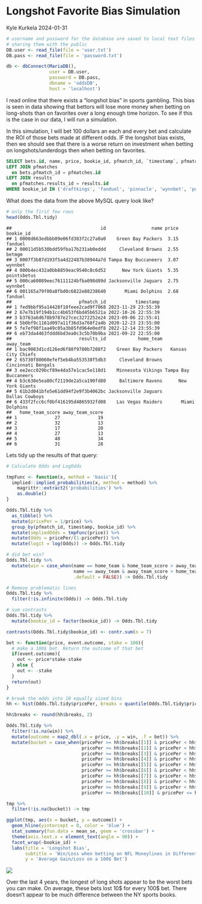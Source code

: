 Longshot Favorite Bias Simulation
================
Kyle Kurkela
2024-01-31

``` r
# username and password for the database are saved to local text files to avoid
# sharing them with the public
DB.user <- read_file(file = 'user.txt')
DB.pass <- read_file(file = 'password.txt')

db <- dbConnect(MariaDB(), 
                user = DB.user, 
                password = DB.pass, 
                dbname = 'oddsDB', 
                host = 'localhost')
```

I read online that there exists a “longshot bias” in sports gambling.
This bias is seen in data showing that bettors will lose more money when
betting on long-shots than on favorites over a long enough time horizon.
To see if this is the case in our data, I will run a simulation.

In this simulation, I will bet 100 dollars an each and every bet and
calculate the ROI of those bets made at different odds. IF the longshot
bias exists, then we should see that there is a worse return on
investment when betting on longshots/underdogs then when betting on
favorites.

``` sql
SELECT bets.id, name, price, bookie_id, pfmatch_id, `timestamp`, pfmatches.results_id, results.home_team, results.away_team, results.home_team_score, results.away_team_score FROM bets
LEFT JOIN pfmatches
  on bets.pfmatch_id = pfmatches.id
LEFT JOIN results
  on pfmatches.results_id = results.id
WHERE bookie_id IN ('draftkings', 'fanduel', 'pinnacle', 'wynnbet', 'pointsbetus', 'betmgm', 'betrivers')
```

What does the data from the above MySQL query look like?

``` r
# only the first few rows
head(Odds.Tbl.tidy)
```

    ##                                 id                 name price   bookie_id
    ## 1 0000d663edbbb09e06fd383f2c27a0a0    Green Bay Packers  3.15     fanduel
    ## 2 00011d5b530bdd59fba17b231ab0eddd     Cleveland Browns  2.55      betmgm
    ## 3 0007f3b87d193f5a4d22487b38944a7d Tampa Bay Buccaneers  3.07     wynnbet
    ## 4 000b4ec432a0bb8859eac9540c8c6d52      New York Giants  5.35 pointsbetus
    ## 5 000ca60089eec76111124bfba098d89d Jacksonville Jaguars  2.75     wynnbet
    ## 6 001165a79f00a8fbd0c6822e88238640       Miami Dolphins  2.68     fanduel
    ##                         pfmatch_id           timestamp
    ## 1 fed9bbf95a14428f10feee2cad9f7068 2023-11-29 23:55:39
    ## 2 67e7b19f194b1cc4b653f6bd45b6521a 2022-10-26 22:55:39
    ## 3 b3763a6d678b9787e27cec3272252e24 2023-09-06 22:55:41
    ## 4 5b0bf9c1161d097a11f36d3a768f2a4b 2020-12-23 23:55:00
    ## 5 fe7ef98f1aa49c05a3b85fd964e0edf8 2022-12-14 23:55:39
    ## 6 eb73da4463fddd6bd3ea0c3c5b70b9ba 2021-09-22 22:55:00
    ##                         results_id            home_team            away_team
    ## 1 bac9083d1cd126ed6f88f9780b7208f2    Green Bay Packers   Kansas City Chiefs
    ## 2 65730f80060efef5eb4ba553538f5db3     Cleveland Browns   Cincinnati Bengals
    ## 3 ee2ecc029bcf89e4da57e1cac5e118d1    Minnesota Vikings Tampa Bay Buccaneers
    ## 4 b3c638e5ea80cf2119de2a5ca190fd80     Baltimore Ravens      New York Giants
    ## 5 61b2d041bfe5e61dd94f2e9f3b4062bc Jacksonville Jaguars       Dallas Cowboys
    ## 6 433f2fcc6cf0bf416195d4865932fd08    Las Vegas Raiders       Miami Dolphins
    ##   home_team_score away_team_score
    ## 1              27              19
    ## 2              32              13
    ## 3              17              20
    ## 4              27              13
    ## 5              40              34
    ## 6              31              28

Lets tidy up the results of that query:

``` r
# Calculate Odds and LogOdds

tmpFunc <- function(x, method = 'basic'){
  implied::implied_probabilities(x, method = method) %>% 
    magrittr::extract2('probabilities') %>% 
    as.double()
}

Odds.Tbl.tidy %>%
  as_tibble() %>%
  mutate(pricePer = 1/price) %>%
  group_by(pfmatch_id, timestamp, bookie_id) %>%
  mutate(impliedOdds = tmpFunc(price)) %>%
  mutate(Odds = pricePer/(1-pricePer)) %>%
  mutate(logit = log(Odds)) -> Odds.Tbl.tidy

# did bet win?
Odds.Tbl.tidy %>%
  mutate(win = case_when(name == home_team & home_team_score > away_team_score ~ TRUE,
                         name == away_team & away_team_score > home_team_score ~ TRUE,
                         .default = FALSE)) -> Odds.Tbl.tidy

# Remove problematic lines
Odds.Tbl.tidy %>%
  filter(!is.infinite(Odds)) -> Odds.Tbl.tidy

# sum contrasts
Odds.Tbl.tidy %>%
  mutate(bookie_id = factor(bookie_id)) -> Odds.Tbl.tidy

contrasts(Odds.Tbl.tidy$bookie_id) <- contr.sum(n = 7)
```

``` r
bet <- function(price, event.outcome, stake = 100){
  # make a 100$ bet. Return the outcome of that bet
  if(event.outcome){
    out <- price*stake-stake
  } else {
    out <- -stake
  }
  return(out)
}

# break the odds into 10 equally sized bins
hh <- hist(Odds.Tbl.tidy$pricePer, breaks = quantile(Odds.Tbl.tidy$pricePer, 0:10/10), plot = FALSE)

hh$breaks <- round(hh$breaks, 2)

Odds.Tbl.tidy %>%
  filter(!is.na(win)) %>%
  mutate(outcome = map2_dbl(.x = price, .y = win, .f = bet)) %>%
  mutate(bucket = case_when(pricePer >= hh$breaks[[1]] & pricePer < hh$breaks[[2]] ~ str_glue('[{hh$breaks[[1]]} - {hh$breaks[[2]]}]'),
                            pricePer >= hh$breaks[[2]] & pricePer < hh$breaks[[3]] ~ str_glue('[{hh$breaks[[2]]} - {hh$breaks[[3]]}]'),
                            pricePer >= hh$breaks[[3]] & pricePer < hh$breaks[[4]] ~ str_glue('[{hh$breaks[[3]]} - {hh$breaks[[4]]}]'),
                            pricePer >= hh$breaks[[4]] & pricePer < hh$breaks[[5]] ~ str_glue('[{hh$breaks[[4]]} - {hh$breaks[[5]]}]'),
                            pricePer >= hh$breaks[[5]] & pricePer < hh$breaks[[6]] ~ str_glue('[{hh$breaks[[5]]} - {hh$breaks[[6]]}]'),
                            pricePer >= hh$breaks[[6]] & pricePer < hh$breaks[[7]] ~ str_glue('[{hh$breaks[[6]]} - {hh$breaks[[7]]}]'),
                            pricePer >= hh$breaks[[7]] & pricePer < hh$breaks[[8]] ~ str_glue('[{hh$breaks[[7]]} - {hh$breaks[[8]]}]'),
                            pricePer >= hh$breaks[[8]] & pricePer < hh$breaks[[9]] ~ str_glue('[{hh$breaks[[8]]} - {hh$breaks[[9]]}]'),
                            pricePer >= hh$breaks[[9]] & pricePer < hh$breaks[[10]] ~ str_glue('[{hh$breaks[[9]]} - {hh$breaks[[10]]}]'),
                            pricePer >= hh$breaks[[10]] & pricePer <= hh$breaks[[11]] ~ str_glue('[{hh$breaks[[10]]} - {hh$breaks[[11]]}]'))) -> tmp

tmp %>%
  filter(!is.na(bucket)) -> tmp
```

``` r
ggplot(tmp, aes(x = bucket, y = outcome)) +
  geom_hline(yintercept = 0, color = 'blue') +
  stat_summary(fun.data = mean_se, geom = 'crossbar') +
  theme(axis.text.x = element_text(angle = 90)) +
  facet_wrap(~bookie_id) +
  labs(title = 'Longshot Bias',
       subtitle = 'Win/Loss when betting on NFL Moneylines in Different Price Brackets', 
       y = 'Average Gain/Loss on a 100$ Bet')
```

![](05_longshot_favorite_bias_simulation_files/figure-gfm/unnamed-chunk-6-1.png)<!-- -->

Over the last 4 years, the longest of long shots appear to be the worst
bets you can make. On average, these bets lost 10\$ for every 100\$ bet.
There doesn’t appear to be much difference between the NY sports books.
